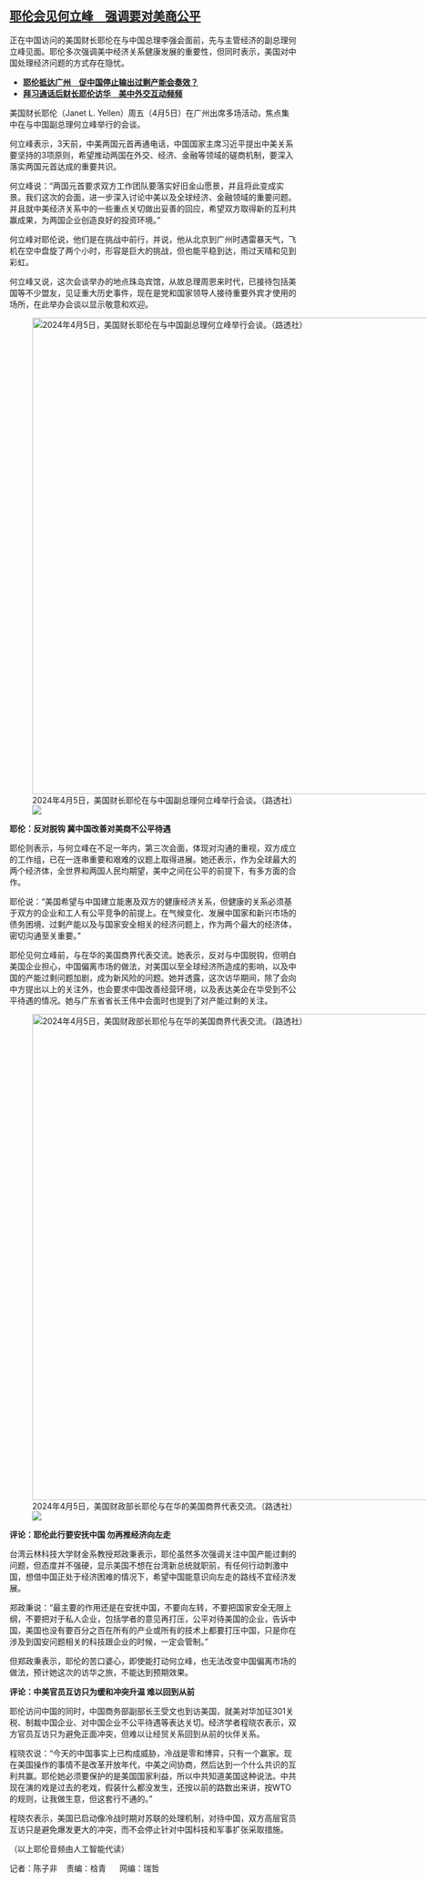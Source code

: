<!--1712333340000-->
[耶伦会见何立峰　强调要对美商公平](https://www.rfa.org/mandarin/yataibaodao/junshiwaijiao/ec-04052024073054.html)
------

<p>正在中国访问的美国财长耶伦在与中国总理李强会面前，先与主管经济的副总理何立峰见面。耶伦多次强调美中经济关系健康发展的重要性，但同时表示，美国对中国处理经济问题的方式存在隐忧。</p><ul><li><strong><span class="result-title"><a class="state-published" href="https://www.rfa.org/mandarin/yataibaodao/junshiwaijiao/jingmao/kw-04042024101857.html">耶伦抵达广州　促中国停止输出过剩产能会奏效？</a></span></strong></li><li><strong><span class="result-title"> <a class="state-published" href="https://www.rfa.org/mandarin/yataibaodao/junshiwaijiao/ec-04052024073054.html/tj-04032024100055.html">拜习通话后财长耶伦访华　美中外交互动频频</a> </span></strong></li></ul><p>美国财长耶伦（Janet L. Yellen）周五（4月5日）在广州出席多场活动，焦点集中在与中国副总理何立峰举行的会谈。</p><p>何立峰表示，3天前，中美两国元首再通电话，中国国家主席习近平提出中美关系要坚持的3项原则，希望推动两国在外交、经济、金融等领域的磋商机制，要深入落实两国元首达成的重要共识。</p><p>何立峰说：“两国元首要求双方工作团队要落实好旧金山愿景，并且将此变成实景。我们这次的会面，进一步深入讨论中美以及全球经济、金融领域的重要问题。并且就中美经济关系中的一些重点关切做出妥善的回应，希望双方取得新的互利共赢成果，为两国企业创造良好的投资环境。”</p><p>何立峰对耶伦说，他们是在挑战中前行，并说，他从北京到广州时遇雷暴天气，飞机在空中盘旋了两个小时，形容是巨大的挑战，但也能平稳到达，雨过天晴和见到彩虹。</p><p>何立峰又说，这次会谈举办的地点珠岛宾馆，从故总理周恩来时代，已接待包括美国等不少盟友，见证重大历史事件，现在是党和国家领导人接待重要外宾才使用的场所，在此举办会谈以显示敬意和欢迎。</p><p><figure class="image-richtext image-inline captioned" style="width:1280px;"><img alt="2024年4月5日，美国财长耶伦在与中国副总理何立峰举行会谈。（路透社）" height="837" src="https://www.rfa.org/mandarin/yataibaodao/junshiwaijiao/ec-04052024073054.html/2024-04-05t080725z_878647742_rc2707a1bww6_rtrmadp_3_china-usa-yellen.jpg/@@images/202621c0-fcc8-49ad-b1b4-ede96a88f9c4.jpeg" title="2024-04-05T080725Z_878647742_RC2707A1BWW6_RTRMADP_3_CHINA-USA-YELLEN.JPG" width="1280"/><figcaption class="image-caption">2024年4月5日，美国财长耶伦在与中国副总理何立峰举行会谈。（路透社）</figcaption><small></small><div id="zoomattribute"><a data-caption="2024年4月5日，美国财长耶伦在与中国副总理何立峰举行会谈。（路透社）" data-fancybox="" href="https://www.rfa.org/mandarin/yataibaodao/junshiwaijiao/ec-04052024073054.html/2024-04-05t080725z_878647742_rc2707a1bww6_rtrmadp_3_china-usa-yellen.jpg" id="single_image" title="2024年4月5日，美国财长耶伦在与中国副总理何立峰举行会谈。（路透社）"><img src="/++plone++rfa-resources/img/icon-zoom.png"/></a></div></figure></p><p><strong>耶伦：反对脱钩 冀中国改善对美商不公平待遇</strong></p><p>耶伦则表示，与何立峰在不足一年内，第三次会面，体现对沟通的重视，双方成立的工作组，已在一连串重要和艰难的议题上取得进展。她还表示，作为全球最大的两个经济体，全世界和两国人民均期望，美中之间在公平的前提下，有多方面的合作。</p><p>耶伦说：“美国希望与中国建立能惠及双方的健康经济关系，但健康的关系必须基于双方的企业和工人有公平竞争的前提上。在气候变化、发展中国家和新兴市场的债务困境、过剩产能以及与国家安全相关的经济问题上，作为两个最大的经济体，密切沟通至关重要。”</p><p>耶伦见何立峰前，与在华的美国商界代表交流。她表示，反对与中国脱钩，但明白美国企业担心，中国偏离市场的做法，对美国以至全球经济所造成的影响，以及中国的产能过剩问题加剧，成为新风险的问题。她并透露，这次访华期间，除了会向中方提出以上的关注外，也会要求中国改善经营环境，以及表达美企在华受到不公平待遇的情况。她与广东省省长王伟中会面时也提到了对产能过剩的关注。</p><p><figure class="image-richtext image-inline captioned" style="width:1280px;"><img alt="2024年4月5日，美国财政部长耶伦与在华的美国商界代表交流。（路透社）" height="854" src="https://www.rfa.org/mandarin/yataibaodao/junshiwaijiao/ec-04052024073054.html/2024-04-05t062625z_707074556_rc2507acm7z0_rtrmadp_3_china-usa-yellen.jpg/@@images/47d7ed26-a626-4a04-949a-718ec9de80f9.jpeg" title="2024-04-05T062625Z_707074556_RC2507ACM7Z0_RTRMADP_3_CHINA-USA-YELLEN.JPG" width="1280"/><figcaption class="image-caption">2024年4月5日，美国财政部长耶伦与在华的美国商界代表交流。（路透社）</figcaption><small></small><div id="zoomattribute"><a data-caption="2024年4月5日，美国财政部长耶伦与在华的美国商界代表交流。（路透社）" data-fancybox="" href="https://www.rfa.org/mandarin/yataibaodao/junshiwaijiao/ec-04052024073054.html/2024-04-05t062625z_707074556_rc2507acm7z0_rtrmadp_3_china-usa-yellen.jpg" id="single_image" title="2024年4月5日，美国财政部长耶伦与在华的美国商界代表交流。（路透社）"><img src="/++plone++rfa-resources/img/icon-zoom.png"/></a></div></figure></p><p><strong>评论：耶伦此行要安抚中国 勿再推经济向左走</strong></p><p>台湾云林科技大学财金系教授郑政秉表示，耶伦虽然多次强调关注中国产能过剩的问题，但态度并不强硬，显示美国不想在台湾新总统就职前，有任何行动刺激中国，想借中国正处于经济困难的情况下，希望中国能意识向左走的路线不宜经济发展。</p><p>郑政秉说：“最主要的作用还是在安抚中国，不要向左转，不要把国家安全无限上纲，不要把对于私人企业，包括学者的意见再打压，公平对待美国的企业，告诉中国，美国也没有要百分之百在所有的产业或所有的技术上都要打压中国，只是你在涉及到国安问题相关的科技跟企业的时候，一定会管制。”</p><p>但郑政秉表示，耶伦的苦口婆心，即使能打动何立峰，也无法改变中国偏离市场的做法，预计她这次的访华之旅，不能达到预期效果。</p><p><strong>评论：中美官员互访只为缓和冲突升温 难以回到从前</strong></p><p>耶伦访问中国的同时，中国商务部副部长王受文也到访美国，就美对华加征301关税、制裁中国企业、对中国企业不公平待遇等表达关切。经济学者程晓农表示，双方官员互访只为避免正面冲突，但难以让经贸关系回到从前的伙伴关系。</p><p>程晓农说：“今天的中国事实上已构成威胁，冷战是零和博弈，只有一个赢家。现在美国操作的事情不是改革开放年代，中美之间协商，然后达到一个什么共识的互利共赢。耶伦她必须要保护的是美国国家利益，所以中共知道美国这种说法。中共现在演的戏是过去的老戏，假装什么都没发生，还按以前的路数出来讲，按WTO的规则，让我做生意，但这套行不通的。”</p><p>程晓农表示，美国已启动像冷战时期对苏联的处理机制，对待中国，双方高层官员互访只是避免爆发更大的冲突，而不会停止针对中国科技和军事扩张采取措施。</p><p>（以上耶伦音频由人工智能代读）</p><p>记者：陈子非    责编：梒青      网编：瑞哲</p>
